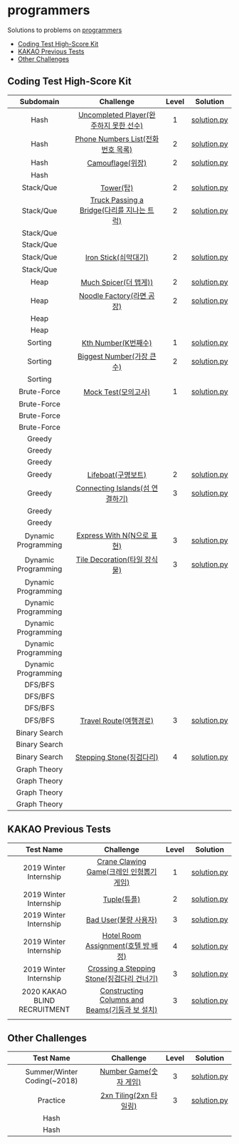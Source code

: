 # programmers
Solutions to problems on [programmers](https://programmers.co.kr/learn/challenges)

* [Coding Test High-Score Kit](#Coding-Test-High-Score-Kit)
* [KAKAO Previous Tests](#KAKAO-Previous-Tests)
* [Other Challenges](#Other-Challenges)

## Coding Test High-Score Kit

|      Subdomain      |                          Challenge                           | Level |                           Solution                           |
| :-----------------: | :----------------------------------------------------------: | :---: | :----------------------------------------------------------: |
|        Hash         | [Uncompleted Player(완주하지 못한 선수)](https://programmers.co.kr/learn/courses/30/lessons/42576) |   1   | [solution.py](Coding%20Test%20High-Score%20Kit/Uncompleted%20Player.py) |
|        Hash         | [Phone Numbers List(전화번호 목록)](https://programmers.co.kr/learn/courses/30/lessons/42577) |   2   | [solution.py](Coding%20Test%20High-Score%20Kit/Phone%20Numbers%20List.py) |
|        Hash         | [Camouflage(위장)](https://programmers.co.kr/learn/courses/30/lessons/42578) |   2   | [solution.py](Coding%20Test%20High-Score%20Kit/Camouflage.py) |
|        Hash         |                                                              |       |                                                              |
|      Stack/Que      | [Tower(탑)](https://programmers.co.kr/learn/courses/30/lessons/42588) |   2   |   [solution.py](Coding%20Test%20High-Score%20Kit/Tower.py)   |
|      Stack/Que      | [Truck Passing a Bridge(다리를 지나는 트럭)](https://programmers.co.kr/learn/courses/30/lessons/42583) |   2   | [solution.py](Coding%20Test%20High-Score%20Kit/Truck%20Passing%20a%20Bridge.py) |
|      Stack/Que      |                                                              |       |                                                              |
|      Stack/Que      |                                                              |       |                                                              |
|      Stack/Que      | [Iron Stick(쇠막대기)](https://programmers.co.kr/learn/courses/30/lessons/42585) |   2   | [solution.py](Coding%20Test%20High-Score%20Kit/Iron%20Stick.py) |
|      Stack/Que      |                                                              |       |                                                              |
|        Heap         | [Much Spicer(더 맵게))](https://programmers.co.kr/learn/courses/30/lessons/42626) |   2   | [solution.py](Coding%20Test%20High-Score%20Kit/Much%20Spicer.py) |
|        Heap         | [Noodle Factory(라면 공장)](https://programmers.co.kr/learn/courses/30/lessons/42629) |   2   | [solution.py](Coding%20Test%20High-Score%20Kit/Noodle%20Factory.py) |
|        Heap         |                                                              |       |                                                              |
|        Heap         |                                                              |       |                                                              |
|       Sorting       | [Kth Number(K번째수)](https://programmers.co.kr/learn/courses/30/lessons/42748) |   1   | [solution.py](Coding%20Test%20High-Score%20Kit/Kth%20Number.py) |
|       Sorting       | [Biggest Number(가장 큰 수)](https://programmers.co.kr/learn/courses/30/lessons/42746) |   2   | [solution.py](Coding%20Test%20High-Score%20Kit/Biggest%20Number.py) |
|       Sorting       |                                                              |       |                                                              |
|     Brute-Force     | [Mock Test(모의고사)](https://programmers.co.kr/learn/courses/30/lessons/42840) |   1   | [solution.py](Coding%20Test%20High-Score%20Kit/Mock%20Test.py) |
|     Brute-Force     |                                                              |       |                                                              |
|     Brute-Force     |                                                              |       |                                                              |
|     Brute-Force     |                                                              |       |                                                              |
|       Greedy        |                                                              |       |                                                              |
|       Greedy        |                                                              |       |                                                              |
|       Greedy        |                                                              |       |                                                              |
|       Greedy        | [Lifeboat(구명보트)](https://programmers.co.kr/learn/courses/30/lessons/42885) |   2   | [solution.py](Coding%20Test%20High-Score%20Kit/Lifeboat.py)  |
|       Greedy        | [Connecting Islands(섬 연결하기)](https://programmers.co.kr/learn/courses/30/lessons/42861) |   3   | [solution.py](Coding%20Test%20High-Score%20Kit/Connecting%20Islands.py) |
|       Greedy        |                                                              |       |                                                              |
|       Greedy        |                                                              |       |                                                              |
| Dynamic Programming | [Express With N(N으로 표현)](https://programmers.co.kr/learn/courses/30/lessons/42895) |   3   | [solution.py](Coding%20Test%20High-Score%20Kit/Express%20With%20N.py) |
| Dynamic Programming | [Tile Decoration(타일 장식물)](https://programmers.co.kr/learn/courses/30/lessons/43104) |   3   | [solution.py](Coding%20Test%20High-Score%20Kit/Tile%20Decoration.py) |
| Dynamic Programming |                                                              |       |                                                              |
| Dynamic Programming |                                                              |       |                                                              |
| Dynamic Programming |                                                              |       |                                                              |
| Dynamic Programming |                                                              |       |                                                              |
| Dynamic Programming |                                                              |       |                                                              |
|       DFS/BFS       |                                                              |       |                                                              |
|       DFS/BFS       |                                                              |       |                                                              |
|       DFS/BFS       |                                                              |       |                                                              |
|       DFS/BFS       | [Travel Route(여행경로)](https://programmers.co.kr/learn/courses/30/lessons/43164) |   3   | [solution.py](Coding%20Test%20High-Score%20Kit/Travel%20Route.py) |
|    Binary Search    |                                                              |       |                                                              |
|    Binary Search    |                                                              |       |                                                              |
|    Binary Search    | [Stepping Stone(징검다리)](https://programmers.co.kr/learn/courses/30/lessons/43236) |   4   | [solution.py](Coding%20Test%20High-Score%20Kit/Stepping%20Stone.py) |
|    Graph Theory     |                                                              |       |                                                              |
|    Graph Theory     |                                                              |       |                                                              |
|    Graph Theory     |                                                              |       |                                                              |
|    Graph Theory     |                                                              |       |                                                              |

## KAKAO Previous Tests

|          Test Name           |                          Challenge                           | Level |                           Solution                           |
| :--------------------------: | :----------------------------------------------------------: | :---: | :----------------------------------------------------------: |
|    2019 Winter Internship    | [Crane Clawing Game(크레인 인형뽑기 게임)](https://programmers.co.kr/learn/courses/30/lessons/64061) |   1   | [solution.py](KAKAO%20Previous%20Tests/Crane%20Clawing%20Game.py) |
|    2019 Winter Internship    | [Tuple(튜플)](https://programmers.co.kr/learn/courses/30/lessons/64065) |   2   |       [solution.py](KAKAO%20Previous%20Tests/Tuple.py)       |
|    2019 Winter Internship    | [Bad User(불량 사용자)](https://programmers.co.kr/learn/courses/30/lessons/64064) |   3   |    [solution.py](KAKAO%20Previous%20Tests/Bad%20User.py)     |
|    2019 Winter Internship    | [Hotel Room Assignment(호텔 방 배정)](https://programmers.co.kr/learn/courses/30/lessons/64063) |   4   | [solution.py](KAKAO%20Previous%20Tests/Hotel%20Room%20Assignment.py) |
|    2019 Winter Internship    | [Crossing a Stepping Stone(징검다리 건너기)](https://programmers.co.kr/learn/courses/30/lessons/64062) |   3   | [solution.py](KAKAO%20Previous%20Tests/Crossing%20a%20Stepping%20Stone.py) |
| 2020 KAKAO BLIND RECRUITMENT | [Constructing Columns and Beams(기둥과 보 설치)](https://programmers.co.kr/learn/challenges?selected_part_id=17214) |   3   | [solution.py](KAKAO%20Previous%20Tests/Constructing%20Columns%20and%20Beams.py) |
|                              |                                                              |       |                                                              |
## Other Challenges

|          Test Name          |                          Challenge                           | Level |                      Solution                      |
| :-------------------------: | :----------------------------------------------------------: | :---: | :------------------------------------------------: |
| Summer/Winter Coding(~2018) | [Number Game(숫자 게임)](https://programmers.co.kr/learn/courses/30/lessons/12987) |   3   | [solution.py](Other%20Challenges/Number%20Game.py) |
|          Practice           | [2xn Tiling(2xn 타일링)](https://programmers.co.kr/learn/courses/30/lessons/12900) |   3   | [solution.py](Other%20Challenges/2xn%20Tiling.py)  |
|            Hash             |                                                              |       |                                                    |
|            Hash             |                                                              |       |                                                    |



